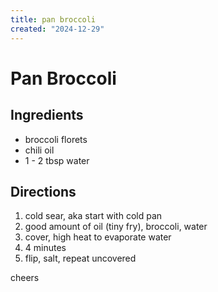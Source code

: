 ```yaml
---
title: pan broccoli
created: "2024-12-29"
--- 
```


# Pan Broccoli

## Ingredients

* broccoli florets
* chili oil
* 1 - 2 tbsp water

## Directions

1. cold sear, aka start with cold pan
2. good amount of oil (tiny fry), broccoli, water
3. cover, high heat to evaporate water
4. 4 minutes
5. flip, salt, repeat uncovered 


cheers

